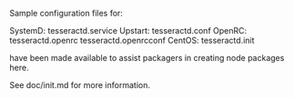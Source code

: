 Sample configuration files for:

SystemD: tesseractd.service
Upstart: tesseractd.conf
OpenRC:  tesseractd.openrc
         tesseractd.openrcconf
CentOS:  tesseractd.init

have been made available to assist packagers in creating node packages here.

See doc/init.md for more information.
